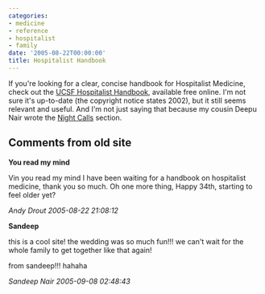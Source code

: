 ```yaml
---
categories:
- medicine
- reference
- hospitalist
- family
date: '2005-08-22T00:00:00'
title: Hospitalist Handbook
---
```



If you're looking for a clear, concise handbook for Hospitalist Medicine, check out the [UCSF Hospitalist Handbook](http://medicine.ucsf.edu/education/resed/handbook/index.html), available free online. I'm not sure it's up-to-date (the copyright notice states 2002), but it still seems relevant and useful. And I'm not just saying that because my cousin Deepu Nair wrote the [Night Calls](http://medicine.ucsf.edu/education/resed/handbook/HospH2002_C1.htm) section.

<div id="comment-box">
<h2>Comments from old site</h2>

<div class="one-comment">
<p><b>You read my mind</b></p>
<p>
Vin you read my mind I have been waiting for a handbook on hospitalist
medicine, thank you so much. Oh one more thing, Happy 34th, starting
to feel older yet?
</p>
<address class="signature">
<span class="author">Andy Drout</span>
<span class="date">2005-08-22 21:08:12</span>
</address>
</div>

<div class="one-comment">
<p><b>Sandeep</b></p>
<p>
this is a cool site!  the wedding was so much fun!!! we can't wait for
the whole family to get together like that again!
</p>

<p>
from sandeep!!! hahaha
</p>
<address class="signature">
<span class="author">Sandeep Nair</span>
<span class="date">2005-09-08 02:48:43</span>
</address>
</div>

</div>
